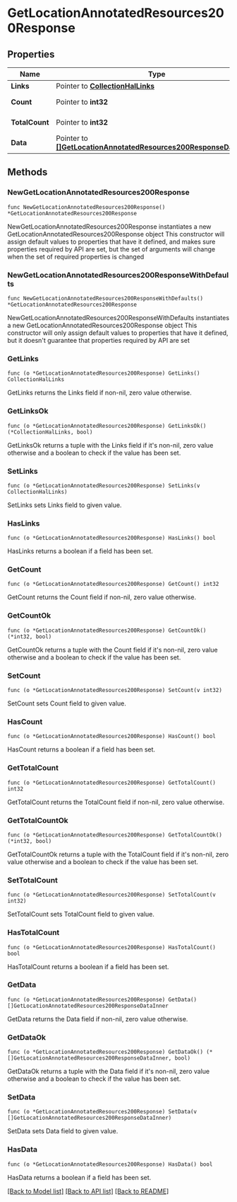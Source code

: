 # GetLocationAnnotatedResources200Response

## Properties

Name | Type | Description | Notes
------------ | ------------- | ------------- | -------------
**Links** | Pointer to [**CollectionHalLinks**](CollectionHalLinks.md) |  | [optional] 
**Count** | Pointer to **int32** |  | [optional] [readonly] 
**TotalCount** | Pointer to **int32** |  | [optional] [readonly] 
**Data** | Pointer to [**[]GetLocationAnnotatedResources200ResponseDataInner**](GetLocationAnnotatedResources200ResponseDataInner.md) |  | [optional] [readonly] 

## Methods

### NewGetLocationAnnotatedResources200Response

`func NewGetLocationAnnotatedResources200Response() *GetLocationAnnotatedResources200Response`

NewGetLocationAnnotatedResources200Response instantiates a new GetLocationAnnotatedResources200Response object
This constructor will assign default values to properties that have it defined,
and makes sure properties required by API are set, but the set of arguments
will change when the set of required properties is changed

### NewGetLocationAnnotatedResources200ResponseWithDefaults

`func NewGetLocationAnnotatedResources200ResponseWithDefaults() *GetLocationAnnotatedResources200Response`

NewGetLocationAnnotatedResources200ResponseWithDefaults instantiates a new GetLocationAnnotatedResources200Response object
This constructor will only assign default values to properties that have it defined,
but it doesn't guarantee that properties required by API are set

### GetLinks

`func (o *GetLocationAnnotatedResources200Response) GetLinks() CollectionHalLinks`

GetLinks returns the Links field if non-nil, zero value otherwise.

### GetLinksOk

`func (o *GetLocationAnnotatedResources200Response) GetLinksOk() (*CollectionHalLinks, bool)`

GetLinksOk returns a tuple with the Links field if it's non-nil, zero value otherwise
and a boolean to check if the value has been set.

### SetLinks

`func (o *GetLocationAnnotatedResources200Response) SetLinks(v CollectionHalLinks)`

SetLinks sets Links field to given value.

### HasLinks

`func (o *GetLocationAnnotatedResources200Response) HasLinks() bool`

HasLinks returns a boolean if a field has been set.

### GetCount

`func (o *GetLocationAnnotatedResources200Response) GetCount() int32`

GetCount returns the Count field if non-nil, zero value otherwise.

### GetCountOk

`func (o *GetLocationAnnotatedResources200Response) GetCountOk() (*int32, bool)`

GetCountOk returns a tuple with the Count field if it's non-nil, zero value otherwise
and a boolean to check if the value has been set.

### SetCount

`func (o *GetLocationAnnotatedResources200Response) SetCount(v int32)`

SetCount sets Count field to given value.

### HasCount

`func (o *GetLocationAnnotatedResources200Response) HasCount() bool`

HasCount returns a boolean if a field has been set.

### GetTotalCount

`func (o *GetLocationAnnotatedResources200Response) GetTotalCount() int32`

GetTotalCount returns the TotalCount field if non-nil, zero value otherwise.

### GetTotalCountOk

`func (o *GetLocationAnnotatedResources200Response) GetTotalCountOk() (*int32, bool)`

GetTotalCountOk returns a tuple with the TotalCount field if it's non-nil, zero value otherwise
and a boolean to check if the value has been set.

### SetTotalCount

`func (o *GetLocationAnnotatedResources200Response) SetTotalCount(v int32)`

SetTotalCount sets TotalCount field to given value.

### HasTotalCount

`func (o *GetLocationAnnotatedResources200Response) HasTotalCount() bool`

HasTotalCount returns a boolean if a field has been set.

### GetData

`func (o *GetLocationAnnotatedResources200Response) GetData() []GetLocationAnnotatedResources200ResponseDataInner`

GetData returns the Data field if non-nil, zero value otherwise.

### GetDataOk

`func (o *GetLocationAnnotatedResources200Response) GetDataOk() (*[]GetLocationAnnotatedResources200ResponseDataInner, bool)`

GetDataOk returns a tuple with the Data field if it's non-nil, zero value otherwise
and a boolean to check if the value has been set.

### SetData

`func (o *GetLocationAnnotatedResources200Response) SetData(v []GetLocationAnnotatedResources200ResponseDataInner)`

SetData sets Data field to given value.

### HasData

`func (o *GetLocationAnnotatedResources200Response) HasData() bool`

HasData returns a boolean if a field has been set.


[[Back to Model list]](../README.md#documentation-for-models) [[Back to API list]](../README.md#documentation-for-api-endpoints) [[Back to README]](../README.md)


